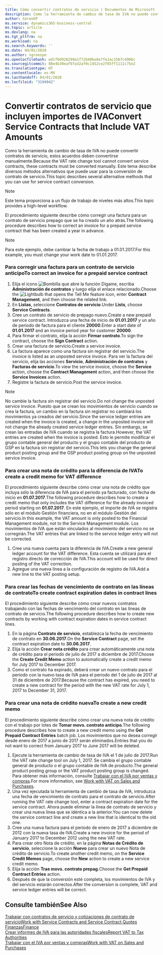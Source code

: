 ```yaml
---
title: Cómo convertir contratos de servicio | Documentos de Microsoft
description: Como la herramienta de cambio de tasa de IVA no puede convertir contratos de servicio, estos acuerdos deben convertirse manualmente. Este tema describe diversos métodos alternativos que puede usar para la conversión de contrato de servicio.
author: SorenGP
ms.service: dynamics365-business-central
ms.topic: article
ms.devlang: na
ms.tgt_pltfrm: na
ms.workload: na
ms.search.keywords: ''
ms.date: 04/01/2020
ms.author: sgroespe
ms.openlocfilehash: ed1f0d928299a1f72b40be6e7fe1ac1567c4906c
ms.sourcegitcommit: 88e4b30eaf6fa32af0c1452ce2f85ff1111c75e2
ms.translationtype: HT
ms.contentlocale: es-MX
ms.lasthandoff: 04/01/2020
ms.locfileid: "3194942"
---
```

# <a name="convert-service-contracts-that-include-vat-amounts"></a><span data-ttu-id="611df-104">Convertir contratos de servicio que incluyen importes de IVA</span><span class="sxs-lookup"><span data-stu-id="611df-104">Convert Service Contracts that Include VAT Amounts</span></span>
<span data-ttu-id="611df-105">Como la herramienta de cambio de tasa de IVA no puede convertir contratos de servicio, estos acuerdos deben convertirse manualmente.</span><span class="sxs-lookup"><span data-stu-id="611df-105">Because the VAT rate change tool cannot convert service contracts, these contracts must be converted manually.</span></span> <span data-ttu-id="611df-106">Este tema describe diversos métodos alternativos que puede usar para la conversión de contrato de servicio.</span><span class="sxs-lookup"><span data-stu-id="611df-106">This topic describes several alternative methods that you can use for service contract conversion.</span></span>  

> [!NOTE]  
>  <span data-ttu-id="611df-107">Este tema proporciona a un flujo de trabajo de niveles más altos.</span><span class="sxs-lookup"><span data-stu-id="611df-107">This topic provides a high-level workflow.</span></span>  

 <span data-ttu-id="611df-108">El procedimiento siguiente describe cómo corregir una factura para un contrato de servicio prepago que se ha creado un año atrás.</span><span class="sxs-lookup"><span data-stu-id="611df-108">The following procedure describes how to correct an invoice for a prepaid service contract that has been created a year in advance.</span></span>  

> [!NOTE]  
>  <span data-ttu-id="611df-109">Para este ejemplo, debe cambiar la fecha de trabajo a 01.01.2017.</span><span class="sxs-lookup"><span data-stu-id="611df-109">For this example, you must change your work date to 01.01.2017.</span></span>  

### <a name="to-correct-an-invoice-for-a-prepaid-service-contract"></a><span data-ttu-id="611df-110">Para corregir una factura para un contrato de servicio anticipo</span><span class="sxs-lookup"><span data-stu-id="611df-110">To correct an invoice for a prepaid service contract</span></span>  
1. <span data-ttu-id="611df-111">Elija el icono ![Bombilla que abre la función Dígame](media/ui-search/search_small.png "Dígame qué desea hacer"), escriba **Administración de contratos** y luego elija el enlace relacionado.</span><span class="sxs-lookup"><span data-stu-id="611df-111">Choose the ![Lightbulb that opens the Tell Me feature](media/ui-search/search_small.png "Tell me what you want to do") icon, enter **Contract Management**, and then choose the related link.</span></span>  
2. <span data-ttu-id="611df-112">En **Listas**, seleccione **Contratos de servicio**.</span><span class="sxs-lookup"><span data-stu-id="611df-112">Under **Lists**, choose **Service Contracts**.</span></span>  
3. <span data-ttu-id="611df-113">Cree un contrato de servicio de prepago nuevo.</span><span class="sxs-lookup"><span data-stu-id="611df-113">Create a new prepaid service contract.</span></span> <span data-ttu-id="611df-114">Introduzca una fecha de inicio de **01.01.2017** y un año de periodo de factura para el cliente **20000**.</span><span class="sxs-lookup"><span data-stu-id="611df-114">Enter a start date of **01.01.2017** and an invoice period year for customer **20000**.</span></span>  
4. <span data-ttu-id="611df-115">Para firmar el contrato, elija la acción **Firmar contrato**.</span><span class="sxs-lookup"><span data-stu-id="611df-115">To sign the contract, choose the **Sign Contract** action.</span></span>  
5. <span data-ttu-id="611df-116">Crear una factura de servicio.</span><span class="sxs-lookup"><span data-stu-id="611df-116">Create a service invoice.</span></span>
6. <span data-ttu-id="611df-117">La factura aparece como una factura sin registrar del servicio.</span><span class="sxs-lookup"><span data-stu-id="611df-117">The invoice is listed as an unposted service invoice.</span></span> <span data-ttu-id="611df-118">Para ver la factura del servicio, elija las acciones **Servicio**, **Administración de contratos** y **Facturas de servicio**.</span><span class="sxs-lookup"><span data-stu-id="611df-118">To view the service invoice, choose the **Service** action, choose the **Contract Management** action, and then choose the **Service Invoices** action.</span></span>  
7. <span data-ttu-id="611df-119">Registre la factura de servicio.</span><span class="sxs-lookup"><span data-stu-id="611df-119">Post the service invoice.</span></span>  

> [!NOTE]  
>  <span data-ttu-id="611df-120">No cambie la factura sin registrar del servicio.</span><span class="sxs-lookup"><span data-stu-id="611df-120">Do not change the unposted service invoice.</span></span> <span data-ttu-id="611df-121">Puesto que se crean los movimientos de servicio cuando se crea la factura, un cambio en la factura sin registrar no cambiará los movimientos ya creados del servicio.</span><span class="sxs-lookup"><span data-stu-id="611df-121">Since the service ledger entries are created when the invoice is created, a change in the unposted invoice will not change the already created service ledger entries.</span></span> <span data-ttu-id="611df-122">Sin embargo, se crean las entradas de IVA cuando se registra la factura.</span><span class="sxs-lookup"><span data-stu-id="611df-122">However, the VAT entries are created when the invoice is posted.</span></span> <span data-ttu-id="611df-123">Esto le permite modificar el grupo contable general del producto y el grupo contable del producto de GSP en la factura sin registrar del servicio.</span><span class="sxs-lookup"><span data-stu-id="611df-123">This lets you change the general product posting group and the GSP product posting group on the unposted service invoice.</span></span>  

### <a name="to-create-a-credit-memo-for-vat-difference"></a><span data-ttu-id="611df-124">Para crear una nota de crédito para la diferencia de IVA</span><span class="sxs-lookup"><span data-stu-id="611df-124">To create a credit memo for VAT difference</span></span>  
<span data-ttu-id="611df-125">El procedimiento siguiente describe cómo crear una nota de crédito que incluya sólo la diferencia de IVA para el periodo ya facturado, con fecha de inicio en **01.07.2017**.</span><span class="sxs-lookup"><span data-stu-id="611df-125">The following procedure describes how to create a credit memo that only includes the VAT difference for the already invoiced period starting on **01.07.2017**.</span></span> <span data-ttu-id="611df-126">En este ejemplo, el importe de IVA se registra sólo en el módulo Gestión financiera, no en el módulo Gestión del servicio.</span><span class="sxs-lookup"><span data-stu-id="611df-126">In this example, the VAT amount is only posted to the Financial Management module, not to the Service Management module.</span></span> <span data-ttu-id="611df-127">Los movimientos de IVA que están vinculados al movimiento del servicio no se corregirán.</span><span class="sxs-lookup"><span data-stu-id="611df-127">The VAT entries that are linked to the service ledger entry will not be corrected.</span></span>  

1. <span data-ttu-id="611df-128">Cree una nueva cuenta para la diferencia de IVA.</span><span class="sxs-lookup"><span data-stu-id="611df-128">Create a new general ledger account for the VAT difference.</span></span> <span data-ttu-id="611df-129">Esta cuenta se utilizará para el registro directo de corrección de IVA.</span><span class="sxs-lookup"><span data-stu-id="611df-129">This account will be used for direct posting of the VAT correction.</span></span>  
2. <span data-ttu-id="611df-130">Agregue una nueva línea a la configuración de registro de IVA.</span><span class="sxs-lookup"><span data-stu-id="611df-130">Add a new line to the VAT posting setup.</span></span>  

### <a name="to-create-contract-expiration-dates-in-contract-lines"></a><span data-ttu-id="611df-131">Para crear las fechas de vencimiento de contrato en las líneas de contrato</span><span class="sxs-lookup"><span data-stu-id="611df-131">To create contract expiration dates in contract lines</span></span>  
<span data-ttu-id="611df-132">El procedimiento siguiente describe cómo crear nuevos contratos trabajando con las fechas de vencimiento del contrato en las líneas de contrato de servicio.</span><span class="sxs-lookup"><span data-stu-id="611df-132">The following procedure describes how to create new contracts by working with contract expiration dates in service contract lines.</span></span>  

1. <span data-ttu-id="611df-133">En la página **Contrato de servicio**, establezca la fecha de vencimiento de contrato en **30.06.2017**.</span><span class="sxs-lookup"><span data-stu-id="611df-133">On the **Service Contract** page, set the contract expiration date to **30.06.2017**.</span></span>  
2. <span data-ttu-id="611df-134">Elija la acción **Crear nota crédito** para crear automáticamente una nota de crédito para el periodo de julio de 2017 a diciembre de 2017.</span><span class="sxs-lookup"><span data-stu-id="611df-134">Choose the **Create Credit Memo** action to automatically create a credit memo for July 2017 to December 2017.</span></span>  
3. <span data-ttu-id="611df-135">Como el contrato ha expirado, deberá crear un nuevo contrato para el periodo con la nuevo tasa de IVA para el periodo del 1 de julio de 2017 al 31 de diciembre de 2017.</span><span class="sxs-lookup"><span data-stu-id="611df-135">Because the contract has expired, you need to create a new contract for the period with the new VAT rate for July 1, 2017 to December 31, 2017.</span></span>  

### <a name="to-create-a-new-credit-memo"></a><span data-ttu-id="611df-136">Para crear una nota de crédito nueva</span><span class="sxs-lookup"><span data-stu-id="611df-136">To create a new credit memo</span></span>  
<span data-ttu-id="611df-137">El procedimiento siguiente describe cómo crear una nueva nota de crédito con el trabajo por lotes de **Tomar movs. contrato anticipo**.</span><span class="sxs-lookup"><span data-stu-id="611df-137">The following procedure describes how to create a new credit memo using the **Get Prepaid Contract Entries** batch job.</span></span> <span data-ttu-id="611df-138">Los movimientos que no desea corregir desde enero de 2017 a junio de 2017 serán eliminados.</span><span class="sxs-lookup"><span data-stu-id="611df-138">Entries that you do not want to correct from January 2017 to June 2017 will be deleted.</span></span>  

1. <span data-ttu-id="611df-139">Ejecute la herramienta de cambio de tasa de IVA el 1 de julio de 2017.</span><span class="sxs-lookup"><span data-stu-id="611df-139">Run the VAT rate change tool on July 1, 2017.</span></span> <span data-ttu-id="611df-140">Se cambia el grupo contable general de producto o el grupo contable de IVA de producto.</span><span class="sxs-lookup"><span data-stu-id="611df-140">The general product posting group or the VAT product posting group is changed.</span></span> <span data-ttu-id="611df-141">Para obtener más información, consulte [Trabajar con el IVA por ventas y compras](finance-work-with-vat.md).</span><span class="sxs-lookup"><span data-stu-id="611df-141">For more information, see [Work with VAT on Sales and Purchases](finance-work-with-vat.md).</span></span>  
2. <span data-ttu-id="611df-142">Una vez ejecutada la herramienta de cambio de tasa de IVA, introduzca una fecha de vencimiento de contrato para el contrato de servicio.</span><span class="sxs-lookup"><span data-stu-id="611df-142">After running the VAT rate change tool, enter a contract expiration date for the service contract.</span></span> <span data-ttu-id="611df-143">Ahora puede eliminar la línea de contrato de servicio y crear una nueva línea que se idéntica a la anterior.</span><span class="sxs-lookup"><span data-stu-id="611df-143">You can now delete the service contract line and create a new line that is identical to the old one.</span></span>  
3. <span data-ttu-id="611df-144">Cree una nueva factura para el periodo de enero de 2017 a diciembre de 2012 con la nueva tasa de IVA.</span><span class="sxs-lookup"><span data-stu-id="611df-144">Create a new invoice for the period of January 2017 to December 2012 using the new VAT rate.</span></span>  
4. <span data-ttu-id="611df-145">Para crear otro Nota de crédito, en la página **Notas de Crédito de servicio**, seleccione la acción **Nuevo** para crear un nuevo Nota de crédito de servicio.</span><span class="sxs-lookup"><span data-stu-id="611df-145">To create another credit memo, on the **Service Credit Memos** page, choose the **New** action to create a new service credit memo.</span></span>  
5. <span data-ttu-id="611df-146">Elija la acción **Trae movs. contrato prepag.**</span><span class="sxs-lookup"><span data-stu-id="611df-146">Choose the **Get Prepaid Contract Entries** action.</span></span>  
6. <span data-ttu-id="611df-147">Después de que la conversión esté completa, los movimientos de IVA y del servicio estarán correctos.</span><span class="sxs-lookup"><span data-stu-id="611df-147">After the conversion is complete, VAT and service ledger entries will be correct.</span></span>  

## <a name="see-also"></a><span data-ttu-id="611df-148">Consulte también</span><span class="sxs-lookup"><span data-stu-id="611df-148">See Also</span></span>  
[<span data-ttu-id="611df-149">Trabajar con contratos de servicio y cotizaciones de contrato de servicio</span><span class="sxs-lookup"><span data-stu-id="611df-149">Work with Service Contracts and Service Contract Quotes</span></span>](service-how-to-create-service-contracts-and-service-contract-quotes.md)  
[<span data-ttu-id="611df-150">Finanzas</span><span class="sxs-lookup"><span data-stu-id="611df-150">Finance</span></span>](finance.md)  
[<span data-ttu-id="611df-151">Crear informes de IVA para las autoridades fiscales</span><span class="sxs-lookup"><span data-stu-id="611df-151">Report VAT to Tax Authorities</span></span>](finance-how-report-vat.md)  
[<span data-ttu-id="611df-152">Trabajar con el IVA por ventas y compras</span><span class="sxs-lookup"><span data-stu-id="611df-152">Work with VAT on Sales and Purchases</span></span>](finance-work-with-vat.md)  
